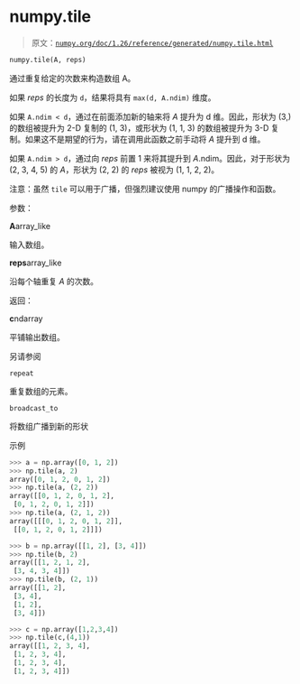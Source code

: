 # numpy.tile

> 原文：[`numpy.org/doc/1.26/reference/generated/numpy.tile.html`](https://numpy.org/doc/1.26/reference/generated/numpy.tile.html)

```py
numpy.tile(A, reps)
```

通过重复给定的次数来构造数组 A。

如果 *reps* 的长度为 `d`，结果将具有 `max(d, A.ndim)` 维度。

如果 `A.ndim < d`，通过在前面添加新的轴来将 *A* 提升为 d 维。因此，形状为 (3,) 的数组被提升为 2-D 复制的 (1, 3)，或形状为 (1, 1, 3) 的数组被提升为 3-D 复制。如果这不是期望的行为，请在调用此函数之前手动将 *A* 提升到 d 维。

如果 `A.ndim > d`，通过向 *reps* 前置 1 来将其提升到 *A*.ndim。因此，对于形状为 (2, 3, 4, 5) 的 *A*，形状为 (2, 2) 的 *reps* 被视为 (1, 1, 2, 2)。

注意：虽然 `tile` 可以用于广播，但强烈建议使用 numpy 的广播操作和函数。

参数：

**A**array_like

输入数组。

**reps**array_like

沿每个轴重复 *A* 的次数。

返回：

**c**ndarray

平铺输出数组。

另请参阅

`repeat`

重复数组的元素。

`broadcast_to`

将数组广播到新的形状

示例

```py
>>> a = np.array([0, 1, 2])
>>> np.tile(a, 2)
array([0, 1, 2, 0, 1, 2])
>>> np.tile(a, (2, 2))
array([[0, 1, 2, 0, 1, 2],
 [0, 1, 2, 0, 1, 2]])
>>> np.tile(a, (2, 1, 2))
array([[[0, 1, 2, 0, 1, 2]],
 [[0, 1, 2, 0, 1, 2]]]) 
```

```py
>>> b = np.array([[1, 2], [3, 4]])
>>> np.tile(b, 2)
array([[1, 2, 1, 2],
 [3, 4, 3, 4]])
>>> np.tile(b, (2, 1))
array([[1, 2],
 [3, 4],
 [1, 2],
 [3, 4]]) 
```

```py
>>> c = np.array([1,2,3,4])
>>> np.tile(c,(4,1))
array([[1, 2, 3, 4],
 [1, 2, 3, 4],
 [1, 2, 3, 4],
 [1, 2, 3, 4]]) 
```
